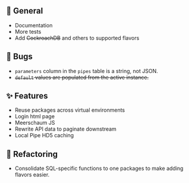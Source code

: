 ## 📝 General
- Documentation
- More tests
- Add ~~CockroachDB~~ and others to supported flavors

## 🐞 Bugs
- `parameters` column in the `pipes` table is a string, not JSON.
- ~~`default` values are populated from the active instance.~~

## ✨ Features
- Reuse packages across virtual environments
- Login html page
- Meerschaum JS
- Rewrite API data to paginate downstream
- Local Pipe HD5 caching

## 🔨 Refactoring
- Consolidate SQL-specific functions to one packages to make adding flavors easier.
